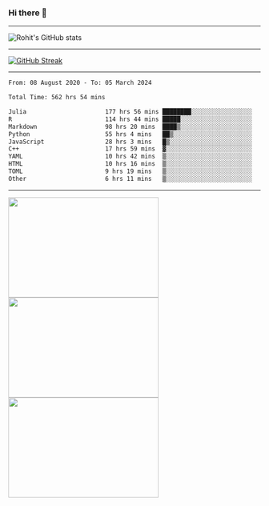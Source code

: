 ### Hi there 👋

<hr/>

![Rohit's GitHub stats](https://github-readme-stats.vercel.app/api?username=RohitRathore1&show_icons=true&theme=transparent)

<hr/>

[![GitHub Streak](http://github-readme-streak-stats.herokuapp.com?user=RohitRathore1&theme=dark&mode=weekly)](https://git.io/streak-stats)

<hr/>

<!--START_SECTION:waka-->

```txt
From: 08 August 2020 - To: 05 March 2024

Total Time: 562 hrs 54 mins

Julia                      177 hrs 56 mins ████████░░░░░░░░░░░░░░░░░   31.61 %
R                          114 hrs 44 mins █████░░░░░░░░░░░░░░░░░░░░   20.38 %
Markdown                   98 hrs 20 mins  ████▒░░░░░░░░░░░░░░░░░░░░   17.47 %
Python                     55 hrs 4 mins   ██▒░░░░░░░░░░░░░░░░░░░░░░   09.78 %
JavaScript                 28 hrs 3 mins   █▒░░░░░░░░░░░░░░░░░░░░░░░   04.98 %
C++                        17 hrs 59 mins  ▓░░░░░░░░░░░░░░░░░░░░░░░░   03.20 %
YAML                       10 hrs 42 mins  ▒░░░░░░░░░░░░░░░░░░░░░░░░   01.90 %
HTML                       10 hrs 16 mins  ▒░░░░░░░░░░░░░░░░░░░░░░░░   01.82 %
TOML                       9 hrs 19 mins   ▒░░░░░░░░░░░░░░░░░░░░░░░░   01.66 %
Other                      6 hrs 11 mins   ▒░░░░░░░░░░░░░░░░░░░░░░░░   01.10 %
```

<!--END_SECTION:waka-->

<hr/>

<p>
  <img src="https://wakatime.com/share/@TeAmp0is0N/0205e68a-e5ed-48bf-b870-3c94c1fa77d3.svg" width="300" height="200">
  <img src="https://wakatime.com/share/@TeAmp0is0N/3935ee43-08a3-493e-8b95-60c1f9204b15.svg" width="300" height="200">
  <img src="https://wakatime.com/share/@TeAmp0is0N/8717aacc-7340-44e0-abb1-987dc9823fcd.svg" width="300" height="200">
</p>




